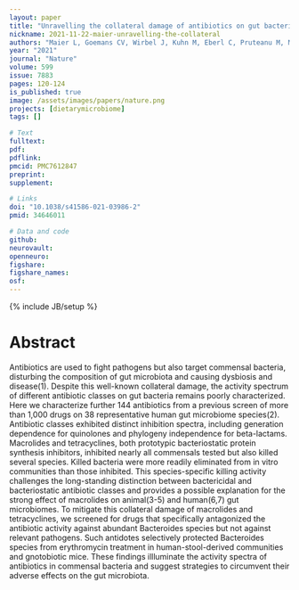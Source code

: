 ```yaml
---
layout: paper
title: "Unravelling the collateral damage of antibiotics on gut bacteria"
nickname: 2021-11-22-maier-unravelling-the-collateral
authors: "Maier L, Goemans CV, Wirbel J, Kuhn M, Eberl C, Pruteanu M, Muller P, Garcia-Santamarina S, Cacace E, Zhang B, Gekeler C, Banerjee T, Anderson EE, Milanese A, Lober U, Forslund SK, Patil KR, Zimmermann M, Stecher B, Zeller G, Bork P, Typas A"
year: "2021"
journal: "Nature"
volume: 599
issue: 7883
pages: 120-124
is_published: true
image: /assets/images/papers/nature.png
projects: [dietarymicrobiome]
tags: []

# Text
fulltext:
pdf:
pdflink:
pmcid: PMC7612847
preprint:
supplement:

# Links
doi: "10.1038/s41586-021-03986-2"
pmid: 34646011

# Data and code
github:
neurovault:
openneuro:
figshare:
figshare_names:
osf:
---
```

{% include JB/setup %}

# Abstract

Antibiotics are used to fight pathogens but also target commensal bacteria, disturbing the composition of gut microbiota and causing dysbiosis and disease(1). Despite this well-known collateral damage, the activity spectrum of different antibiotic classes on gut bacteria remains poorly characterized. Here we characterize further 144 antibiotics from a previous screen of more than 1,000 drugs on 38 representative human gut microbiome species(2). Antibiotic classes exhibited distinct inhibition spectra, including generation dependence for quinolones and phylogeny independence for beta-lactams. Macrolides and tetracyclines, both prototypic bacteriostatic protein synthesis inhibitors, inhibited nearly all commensals tested but also killed several species. Killed bacteria were more readily eliminated from in vitro communities than those inhibited. This species-specific killing activity challenges the long-standing distinction between bactericidal and bacteriostatic antibiotic classes and provides a possible explanation for the strong effect of macrolides on animal(3-5) and human(6,7) gut microbiomes. To mitigate this collateral damage of macrolides and tetracyclines, we screened for drugs that specifically antagonized the antibiotic activity against abundant Bacteroides species but not against relevant pathogens. Such antidotes selectively protected Bacteroides species from erythromycin treatment in human-stool-derived communities and gnotobiotic mice. These findings illluminate the activity spectra of antibiotics in commensal bacteria and suggest strategies to circumvent their adverse effects on the gut microbiota.
